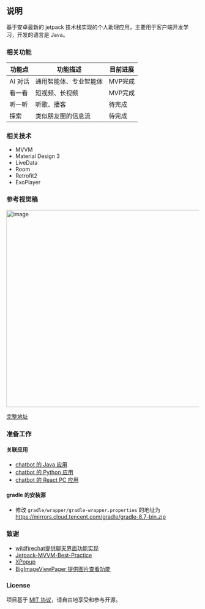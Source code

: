 ## 说明

基于安卓最新的 jetpack 技术栈实现的个人助理应用，主要用于客户端开发学习，开发的语言是 Java。

### 相关功能
| 功能点   | 功能描述        | 目前进展  |
|-------|-------------|-------|
| AI 对话 | 通用智能体、专业智能体 | MVP完成 |
| 看一看   | 短视频、长视频     | MVP完成 |
| 听一听   | 听歌、播客       | 待完成   |
| 探索    | 类似朋友圈的信息流   | 待完成   |

### 相关技术
+ MVVM
+ Material Design 3
+ LiveData
+ Room
+ Retrofit2
+ ExoPlayer

### 参考视觉稿

<img width="513" alt="image" src="https://github.com/user-attachments/assets/7be54d8b-03cc-48f9-917a-7eb1c5109e4b">

[完整地址](
https://www.figma.com/design/cvpC33GRSIFRU1dD6QrCp4/%E5%BE%AE%E4%BF%A18.0%EF%BC%8C%E7%94%A8%E6%88%B7%E7%95%8C%E9%9D%A2%E9%87%8D%E6%9E%84%EF%BD%9CMONK.REN-(Community)?node-id=337-19277&t=mTU36KK4pD6SG6bt-0)


### 准备工作

#### 关联应用
+ [chatbot 的 Java 应用](https://github.com/workdance/chatbot-core)
+ [chatbot 的 Python 应用](https://github.com/workdance/chatbot-ai)
+ [chatbot 的 React PC 应用](https://github.com/workdance/chatbot-web)

#### gradle 的安装源
+ 修改 `gradle/wrapper/gradle-wrapper.properties` 的地址为 https://mirrors.cloud.tencent.com/gradle/gradle-8.7-bin.zip


### 致谢

+ [wildfirechat提供聊天界面功能实现](https://github.com/wildfirechat/android-chat?tab=readme-ov-file)
+ [Jetpack-MVVM-Best-Practice](https://github.com/KunMinX/Jetpack-MVVM-Best-Practice)
+ [XPopup](https://github.com/junixapp/XPopup)
+ [BigImageViewPager 提供图片查看功能](https://github.com/SherlockGougou/BigImageViewPager)


### License

项目基于 [MIT 协议](./LICENSE)，请自由地享受和参与开源。
